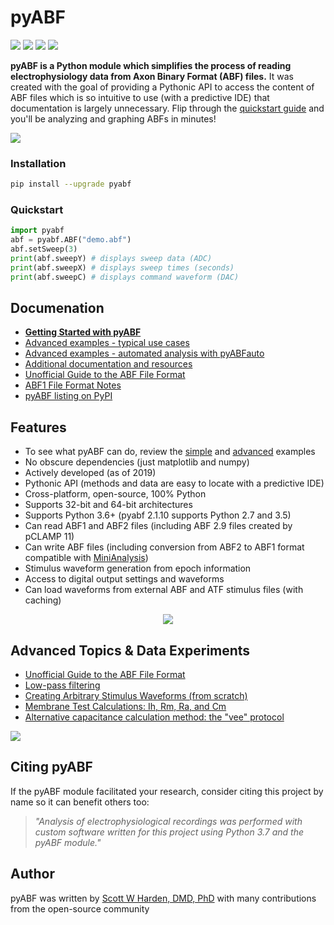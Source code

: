 # pyABF
[![](https://img.shields.io/azure-devops/build/swharden/swharden/6?label=Build&logo=azure%20pipelines)](https://dev.azure.com/swharden/swharden/_build/latest?definitionId=6&branchName=master)
[![](https://img.shields.io/azure-devops/tests/swharden/swharden/6?label=Tests&logo=azure%20pipelines)](https://dev.azure.com/swharden/swharden/_build/latest?definitionId=6&branchName=master)
[![](https://img.shields.io/pypi/dm/pyabf?label=Pip%20Installs&logo=python&logoColor=white)](https://pypi.org/project/pyabf/)
[![](https://img.shields.io/pypi/v/pyabf?label=pyabf&logo=python&logoColor=white)](https://pypi.org/project/pyabf/)

**pyABF is a Python module which simplifies the process of reading electrophysiology data from Axon Binary Format (ABF) files.** It was created with the goal of providing a Pythonic API to access the content of ABF files which is so intuitive to use (with a predictive IDE) that documentation is largely unnecessary. Flip through the [quickstart guide](https://github.com/swharden/pyABF/tree/master/docs/getting-started) and you'll be analyzing and graphing ABFs in minutes!

![](/docs/graphics/2017-11-06-aps.png)

### Installation
```bash
pip install --upgrade pyabf
```

### Quickstart
```python
import pyabf
abf = pyabf.ABF("demo.abf")
abf.setSweep(3)
print(abf.sweepY) # displays sweep data (ADC)
print(abf.sweepX) # displays sweep times (seconds)
print(abf.sweepC) # displays command waveform (DAC)
```

## Documenation
* **[Getting Started with pyABF](/docs/getting-started)**
* [Advanced examples - typical use cases](/docs/getting-started/advanced.md)
* [Advanced examples - automated analysis with pyABFauto](https://github.com/swharden/pyABFauto)
* [Additional documentation and resources](/docs/)
* [Unofficial Guide to the ABF File Format](/docs/advanced/abf-file-format/)
* [ABF1 File Format Notes](/docs/advanced/abf-file-format/abf1-file-format.md)
* [pyABF listing on PyPI](https://pypi.org/project/pyabf/)

## Features
* To see what pyABF can do, review the [simple](/docs/getting-started) and [advanced](/docs/getting-started/advanced.md) examples
* No obscure dependencies (just matplotlib and numpy)
* Actively developed (as of 2019)
* Pythonic API (methods and data are easy to locate with a predictive IDE)
* Cross-platform, open-source, 100% Python
* Supports 32-bit and 64-bit architectures
* Supports Python 3.6+ (pyabf 2.1.10 supports Python 2.7 and 3.5)
* Can read ABF1 and ABF2 files (including ABF 2.9 files created by pCLAMP 11)
* Can write ABF files (including conversion from ABF2 to ABF1 format compatible with [MiniAnalysis](http://www.synaptosoft.com/MiniAnalysis/))
* Stimulus waveform generation from epoch information
* Access to digital output settings and waveforms
* Can load waveforms from external ABF and ATF stimulus files (with caching)

<p align="center">
  <img src="https://github.com/swharden/pyABF/blob/master/docs/getting-started/source/advanced_08b_using_plot_module.jpg">
</p>

## Advanced Topics & Data Experiments
* [Unofficial Guide to the ABF File Format](/docs/advanced/abf-file-format/readme.md)
* [Low-pass filtering](/dev/python/2019-06-07%20auto%20detect%20lowpass%20filter.md)
* [Creating Arbitrary Stimulus Waveforms (from scratch)](/docs/advanced/creating-waveforms/readme.md)
* [Membrane Test Calculations: Ih, Rm, Ra, and Cm](/docs/advanced/v1%20cookbook/memtest-simulation.ipynb)
* [Alternative capacitance calculation method: the "vee" protocol](/docs/advanced/v1%20cookbook/memtest-alt.ipynb)

![](/docs/graphics/2017-11-18-multichannel.png)

## Citing pyABF
If the pyABF module facilitated your research, consider citing this project by name so it can benefit others too:

> _"Analysis of electrophysiological recordings was performed with custom software written for this project using Python 3.7 and the pyABF module."_

## Author
pyABF was written by [Scott W Harden, DMD, PhD](https://www.swharden.com/wp/about-scott/) with many contributions from the open-source community
